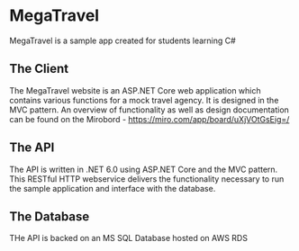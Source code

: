 # MegaTravel
 MegaTravel is a sample app created for students learning C#
 
 ## The Client
 The MegaTravel website is an ASP.NET Core web application which contains various functions for a mock travel agency. It is designed in the MVC pattern.
 An overview of functionality as well as design documentation can be found on the Mirobord - https://miro.com/app/board/uXjVOtGsEig=/
 
 ## The API
 The API is written in .NET 6.0 using ASP.NET Core and the MVC pattern. This RESTful HTTP webservice delivers the functionality necessary to run the sample application and interface with the database.
 
 ## The Database
 THe API is backed on an MS SQL Database hosted on AWS RDS
